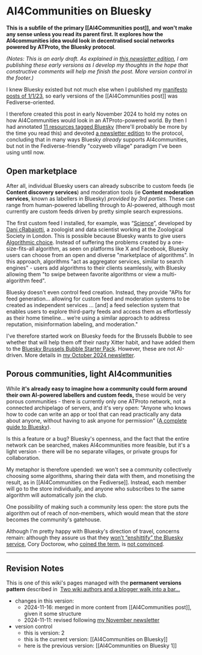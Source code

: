 # AI4Communities on Bluesky

**This is a subfile of the primary [[AI4Communities post]], and won't make any sense unless you read its parent first. It explores how the AI4communities idea would look in decentralised social networks powered by ATProto, the Bluesky protocol**.

*(Notes: This is an early draft. As explained in [this newsletter edition](https://mathewlowry.medium.com/exploring-ai4communities-newsletter-6365b2716bb1), I am publishing these early versions as I develop my thoughts in the hope that constructive comments will help me finish the post. More version control in the footer.)*

I knew Bluesky existed but not much else when I published my [manifesto posts of 1/1/23](https://mathewlowry.medium.com/a-minimum-viable-ecosystem-for-collective-intelligence-7738848ce9c4), so early versions of the [[AI4Communities post]] was Fediverse-oriented. 

I therefore created this post in early November 2024 to hold my notes on how AI4Communities would look in an ATProto-powered world. By then I had annotated [11 resources tagged Bluesky](https://myhub.ai/@mathewlowry/?tags=bluesky) (there'll probably be more by the time you read this) and devoted [a newsletter edition](https://mathewlowry.medium.com/ai4communities-bluesky-newsletter-331a25909cc5) to the protocol,  concluding that in many ways Bluesky *already* supports AI4communities, but not in the Fediverse-friendly "cozyweb village" paradigm I've been using until now.

## Open marketplace

After all, individual Bluesky users can already subscribe to custom feeds (ie **Content discovery services**) and moderation tools (ie **Content moderation services**, known as labellers in Bluesky) *provided by 3rd parties.* These can range from human-powered labelling through to AI-powered, although most currently are custom feeds driven by pretty simple search expressions. 

The first custom feed I installed, for example, was “[Science](https://bsky.app/profile/bossett.social/feed/for-science)”, developed by [Dani cRabaiotti](https://bsky.app/profile/danirabaiotti.bsky.social), a zoologist and data scientist working at the Zoological Society in London. This is possible because Bluesky wants to give users [Algorithmic choice](https://bsky.social/about/blog/3-30-2023-algorithmic-choice). Instead of suffering the problems created by a one-size-fits-all algorithm, as seen on platforms like X and Facebook, Bluesky users can choose from an open and diverse "marketplace of algorithms". In this approach, algorithms "act as aggregator services, similar to search engines" - users add algorithms to their clients seamlessly, with Bluesky allowing them "to swipe between favorite algorithms or view a multi-algorithm feed".

Bluesky doesn't even control feed creation. Instead, they provide "APIs for feed generation... allowing for custom feed and moderation systems to be created as independent services ... [and] a feed selection system that enables users to explore third-party feeds and access them as effortlessly as their home timeline... we’re using a similar approach to address reputation, misinformation labeling, and moderation."

I've therefore started work on Bluesky feeds for the Brussels Bubble to see whether that will help them off their nasty Xitter habit, and have added them to the [Bluesky Brussels Bubble Starter Pack](https://go.bsky.app/LZExyns). However, these are not AI-driven. More details in [my October 2024 newsletter](https://mathewlowry.medium.com/ai4communities-bluesky-newsletter-331a25909cc5).

## Porous communities, light AI4communities

While **it's already easy to imagine how a community could form around their own AI-powered labellers and custom feeds,** these would be very porous communities - there is currently only one ATProto network, not a connected archipelago of servers, and it's very open: "Anyone who knows how to code can write an app or tool that can read practically any data about anyone, without having to ask anyone for permission" ([A complete guide to Bluesky](https://mackuba.eu/2024/02/21/bluesky-guide?utm_source=pocket_shared)). 

Is this a feature or a bug? Bluesky's openness, and the fact that the entire network can be searched, makes AI4communities more feasible, but it's a light version - there will be no separate villages, or private groups for collaboration.

My metaphor is therefore upended: we won't see a community collectively choosing some algorithms, sharing their data with them, and monetising the result, as in [[AI4Communities on the Fediverse]]. Instead, each member will go to the store individually, and anyone who subscribes to the same algorithm will automatically join the club.

One possibility of making such a community less open: the store puts the algorithm out of reach of non-members, which would mean that the *store* becomes the community's gatehouse.

Although I'm pretty happy with Bluesky's direction of travel, concerns remain: although they assure us that they [won’t “enshittify” the Bluesky service](https://www.wired.com/story/bluesky-ceo-jay-graber-wont-enshittify-ads/), Cory Doctorow, who [coined the term](https://doctorow.medium.com/https-pluralistic-net-2024-10-14-pearl-clutching-this-toilet-has-no-central-nervous-system-266e69b4c8f9), is [not convinced](https://doctorow.medium.com/https-pluralistic-net-2024-11-02-ulysses-pact-tie-yourself-to-a-federated-mast-b2f89bb5b4d8).


---

## Revision Notes

This is one of this wiki's pages managed with the **permanent versions pattern** described in  [Two wiki authors and a blogger walk into a bar…](https://mathewlowry.medium.com/two-wiki-authors-and-a-blogger-walk-into-a-bar-7106c8376c6e)  

- changes in this version: 
	- 2024-11-16: merged in more content from [[AI4Communities post]], given it some structure
	- 2024-11-11: revised following [my November newsletter](https://mathewlowry.medium.com/ai4communities-bluesky-newsletter-331a25909cc5)
- version control
    - this is version: 2
    - this is the current version: [[AI4Communities on Bluesky]]
    - here is the previous version: [[AI4Communities on Bluesky 1]]